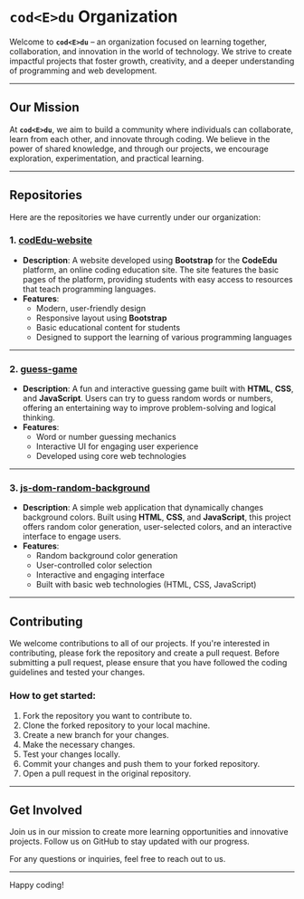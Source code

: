 # `cod<E>du` Organization

Welcome to **`cod<E>du`** – an organization focused on learning together, collaboration, and innovation in the world of technology. We strive to create impactful projects that foster growth, creativity, and a deeper understanding of programming and web development.

---

## Our Mission

At **`cod<E>du`**, we aim to build a community where individuals can collaborate, learn from each other, and innovate through coding. We believe in the power of shared knowledge, and through our projects, we encourage exploration, experimentation, and practical learning.

---

## Repositories

Here are the repositories we have currently under our organization:

### 1. **[codEdu-website](https://github.com/codEdu-Collective/codEdu-website)**

- **Description**: A website developed using **Bootstrap** for the **CodeEdu** platform, an online coding education site. The site features the basic pages of the platform, providing students with easy access to resources that teach programming languages.
- **Features**:
  - Modern, user-friendly design
  - Responsive layout using **Bootstrap**
  - Basic educational content for students
  - Designed to support the learning of various programming languages

---

### 2. **[guess-game](https://github.com/codEdu-Collective/guess-game)**

- **Description**: A fun and interactive guessing game built with **HTML**, **CSS**, and **JavaScript**. Users can try to guess random words or numbers, offering an entertaining way to improve problem-solving and logical thinking.
- **Features**:
  - Word or number guessing mechanics
  - Interactive UI for engaging user experience
  - Developed using core web technologies

---

### 3. **[js-dom-random-background](https://github.com/codEdu-Collective/js-dom-random-background)**

- **Description**: A simple web application that dynamically changes background colors. Built using **HTML**, **CSS**, and **JavaScript**, this project offers random color generation, user-selected colors, and an interactive interface to engage users.
- **Features**:
  - Random background color generation
  - User-controlled color selection
  - Interactive and engaging interface
  - Built with basic web technologies (HTML, CSS, JavaScript)

---

## Contributing

We welcome contributions to all of our projects. If you're interested in contributing, please fork the repository and create a pull request. Before submitting a pull request, please ensure that you have followed the coding guidelines and tested your changes.

### How to get started:

1. Fork the repository you want to contribute to.
2. Clone the forked repository to your local machine.
3. Create a new branch for your changes.
4. Make the necessary changes.
5. Test your changes locally.
6. Commit your changes and push them to your forked repository.
7. Open a pull request in the original repository.

---

## Get Involved

Join us in our mission to create more learning opportunities and innovative projects. Follow us on GitHub to stay updated with our progress.

For any questions or inquiries, feel free to reach out to us.

---

Happy coding!
